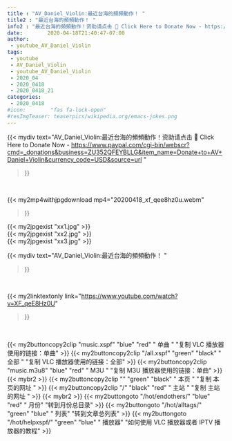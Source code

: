```yaml
---
title : "AV_Daniel_Violin:最近台海的頻頻動作！ "
title2 : "最近台海的頻頻動作！ "
info2 : "最近台海的頻頻動作！资助请点击 📌 Click Here to Donate Now - https://www.paypal.com/cgi-bin/webscr?cmd=_donations&business=ZU352QFEYBLLG&item_name=Donate+to+AV+Daniel+Violin&currency_code=USD&source=url "
date:        2020-04-18T21:40:47-07:00
author:
 - youtube_AV_Daniel_Violin
tags:
 - youtube
 - AV_Daniel_Violin
 - youtube_AV_Daniel_Violin
 - 2020_04
 - 2020_0418
 - 2020_0418_21
categories:
 - 2020_0418
#icon:        "fas fa-lock-open"
#resImgTeaser: teaserpics/wikipedia.org/emacs-jokes.png
---
```


{{< mydiv text="AV_Daniel_Violin:最近台海的頻頻動作！资助请点击 📌 Click Here to Donate Now - https://www.paypal.com/cgi-bin/webscr?cmd=_donations&business=ZU352QFEYBLLG&item_name=Donate+to+AV+Daniel+Violin&currency_code=USD&source=url "
>}}
<br>


{{< my2mp4withjpgdownload mp4="20200418_xf_qee8hz0u.webm"
>}}

{{< my2jpgexist "xx1.jpg" >}}<br>
{{< my2jpgexist "xx2.jpg" >}}<br>
{{< my2jpgexist "xx3.jpg" >}}<br>



{{< mydiv text="AV_Daniel_Violin:最近台海的頻頻動作！ "
>}}
<br>

{{< my2linktextonly link="https://www.youtube.com/watch?v=XF_qeE8Hz0U"
>}}


<br>

{{< my2buttoncopy2clip "music.xspf"        "blue"   "red"    " 单曲 "  "复制 VLC 播放器使用的链接：单曲" >}} {{< my2buttoncopy2clip "/all.xspf"         "green"  "black"  " 全部 "  "复制 VLC 播放器使用的链接：全部" >}} {{< my2buttoncopy2clip "music.m3u8"        "blue"   "red"    " M3U  "    "复制 M3U 播放器使用的链接：单曲" >}} {{< mybr2 >}} {{< my2buttoncopy2clip ""                  "green"  "black"  " 本页 "    "复制 本页的网址 " >}} {{< my2buttoncopy2clip "/"                 "black"  "red"    " 主站 "    "复制 主站的网址 " >}} {{< mybr2 >}} {{< my2buttongoto      "/hot/endothers/"   "blue"   "red"    " 月份"   "转到月份总目录" >}} {{< my2buttongoto      "/hot/alltags/"     "green"  "blue"   " 列表"   "转到文章总列表" >}} {{< my2buttongoto      "/hot/helpxspf/"    "green"  "blue"   " 播放器" "如何使用 VLC 播放器或者 IPTV 播放器的教程" >}} 
